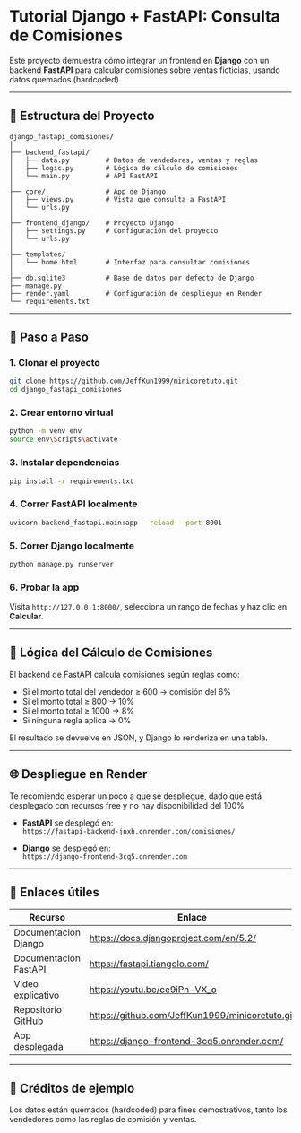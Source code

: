 # Tutorial Django + FastAPI: Consulta de Comisiones

Este proyecto demuestra cómo integrar un frontend en **Django** con un backend **FastAPI** para calcular comisiones sobre ventas ficticias, usando datos quemados (hardcoded).

---

## 🧩 Estructura del Proyecto

```
django_fastapi_comisiones/
│
├── backend_fastapi/
│   ├── data.py         # Datos de vendedores, ventas y reglas
│   ├── logic.py        # Lógica de cálculo de comisiones
│   └── main.py         # API FastAPI
│
├── core/               # App de Django
│   ├── views.py        # Vista que consulta a FastAPI
│   └── urls.py
│
├── frontend_django/    # Proyecto Django
│   ├── settings.py     # Configuración del proyecto
│   └── urls.py
│
├── templates/
│   └── home.html       # Interfaz para consultar comisiones
│
├── db.sqlite3          # Base de datos por defecto de Django
├── manage.py
├── render.yaml         # Configuración de despliegue en Render
└── requirements.txt
```

---

## 🔧 Paso a Paso

### 1. Clonar el proyecto

```bash
git clone https://github.com/JeffKun1999/minicoretuto.git
cd django_fastapi_comisiones
```

### 2. Crear entorno virtual

```bash
python -m venv env
source env\Scripts\activate  
```

### 3. Instalar dependencias

```bash
pip install -r requirements.txt
```

### 4. Correr FastAPI localmente

```bash
uvicorn backend_fastapi.main:app --reload --port 8001
```

### 5. Correr Django localmente

```bash
python manage.py runserver
```

### 6. Probar la app

Visita `http://127.0.0.1:8000/`, selecciona un rango de fechas y haz clic en **Calcular**.

---

## 🧠 Lógica del Cálculo de Comisiones

El backend de FastAPI calcula comisiones según reglas como:

- Si el monto total del vendedor ≥ 600 → comisión del 6%
- Si el monto total ≥ 800 → 10%
- Si el monto total ≥ 1000 → 8%
- Si ninguna regla aplica → 0%

El resultado se devuelve en JSON, y Django lo renderiza en una tabla.

---

## 🌐 Despliegue en Render
Te recomiendo esperar un poco a que se despliegue, dado que está desplegado con recursos free y no hay disponibilidad del 100%

- **FastAPI** se desplegó en:  
  `https://fastapi-backend-jnxh.onrender.com/comisiones/`



- **Django** se desplegó en:  
  `https://django-frontend-3cq5.onrender.com`
---

## 📎 Enlaces útiles

| Recurso | Enlace |
|--------|--------|
| Documentación Django | https://docs.djangoproject.com/en/5.2/ |
| Documentación FastAPI | https://fastapi.tiangolo.com/ |
| Video explicativo |https://youtu.be/ce9iPn-VX_o |
| Repositorio GitHub | https://github.com/JeffKun1999/minicoretuto.git |
| App desplegada | https://django-frontend-3cq5.onrender.com/ |

---

## 🧪 Créditos de ejemplo

Los datos están quemados (hardcoded) para fines demostrativos, tanto los vendedores como las reglas de comisión y ventas.

